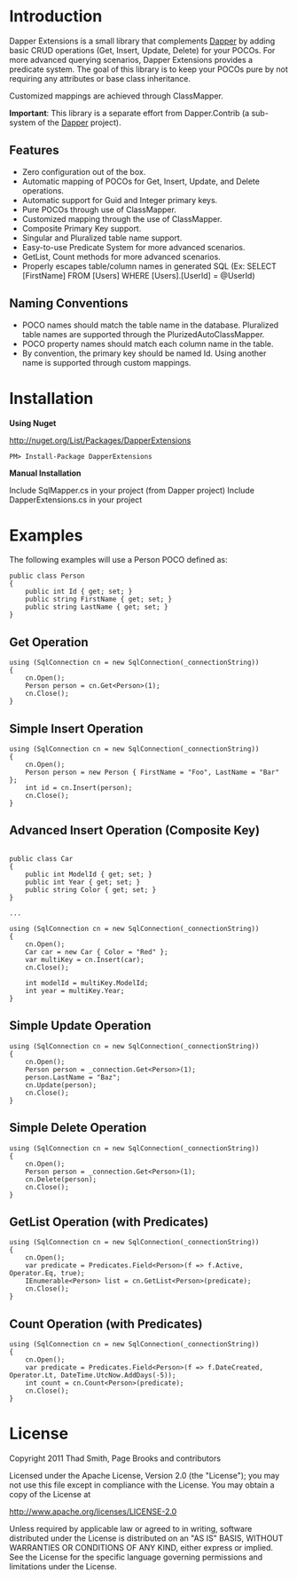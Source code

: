 # Introduction

Dapper Extensions is a small library that complements [Dapper](https://github.com/SamSaffron/dapper-dot-net) by adding basic CRUD operations (Get, Insert, Update, Delete) for your POCOs. For more advanced querying scenarios, Dapper Extensions provides a predicate system. The goal of this library is to keep your POCOs pure by not requiring any attributes or base class inheritance.

Customized mappings are achieved through ClassMapper. 

**Important**: This library is a separate effort from Dapper.Contrib (a sub-system of the [Dapper](https://github.com/SamSaffron/dapper-dot-net) project).

Features
--------
* Zero configuration out of the box.
* Automatic mapping of POCOs for Get, Insert, Update, and Delete operations.
* Automatic support for Guid and Integer primary keys.
* Pure POCOs through use of ClassMapper.
* Customized mapping through the use of ClassMapper.
* Composite Primary Key support.
* Singular and Pluralized table name support.
* Easy-to-use Predicate System for more advanced scenarios.
* GetList, Count methods for more advanced scenarios.
* Properly escapes table/column names in generated SQL (Ex: SELECT [FirstName] FROM [Users] WHERE [Users].[UserId] = @UserId)

Naming Conventions
------------------
* POCO names should match the table name in the database. Pluralized table names are supported through the PlurizedAutoClassMapper.
* POCO property names should match each column name in the table.
* By convention, the primary key should be named Id. Using another name is supported through custom mappings.

# Installation

**Using Nuget**

http://nuget.org/List/Packages/DapperExtensions

```
PM> Install-Package DapperExtensions
```

**Manual Installation**

Include SqlMapper.cs in your project (from Dapper project)
Include DapperExtensions.cs in your project

# Examples
The following examples will use a Person POCO defined as:

```
public class Person
{
    public int Id { get; set; }
    public string FirstName { get; set; }
    public string LastName { get; set; }
}
```


## Get Operation

```
using (SqlConnection cn = new SqlConnection(_connectionString))
{
    cn.Open();
    Person person = cn.Get<Person>(1);	
    cn.Close();
}
```

## Simple Insert Operation

```
using (SqlConnection cn = new SqlConnection(_connectionString))
{
    cn.Open();
    Person person = new Person { FirstName = "Foo", LastName = "Bar" };
    int id = cn.Insert(person);
    cn.Close();
}
```

## Advanced Insert Operation (Composite Key)

```

public class Car
{
    public int ModelId { get; set; }
    public int Year { get; set; }
    public string Color { get; set; }
}

...

using (SqlConnection cn = new SqlConnection(_connectionString))
{
    cn.Open();
    Car car = new Car { Color = "Red" };
    var multiKey = cn.Insert(car);
    cn.Close();

    int modelId = multiKey.ModelId;
    int year = multiKey.Year;
}
```

## Simple Update Operation

```
using (SqlConnection cn = new SqlConnection(_connectionString))
{
    cn.Open();
    Person person = _connection.Get<Person>(1);
    person.LastName = "Baz";
    cn.Update(person);
    cn.Close();
}
```


## Simple Delete Operation

```
using (SqlConnection cn = new SqlConnection(_connectionString))
{
    cn.Open();
    Person person = _connection.Get<Person>(1);
    cn.Delete(person);
    cn.Close();
}
```

## GetList Operation (with Predicates)

```
using (SqlConnection cn = new SqlConnection(_connectionString))
{
    cn.Open();
    var predicate = Predicates.Field<Person>(f => f.Active, Operator.Eq, true);
    IEnumerable<Person> list = cn.GetList<Person>(predicate);
    cn.Close();
}
```

## Count Operation (with Predicates)
```
using (SqlConnection cn = new SqlConnection(_connectionString))
{
    cn.Open();
    var predicate = Predicates.Field<Person>(f => f.DateCreated, Operator.Lt, DateTime.UtcNow.AddDays(-5));
    int count = cn.Count<Person>(predicate);
    cn.Close();
}            
```

# License

Copyright 2011 Thad Smith, Page Brooks and contributors

Licensed under the Apache License, Version 2.0 (the "License");
you may not use this file except in compliance with the License.
You may obtain a copy of the License at

http://www.apache.org/licenses/LICENSE-2.0

Unless required by applicable law or agreed to in writing, software
distributed under the License is distributed on an "AS IS" BASIS,
WITHOUT WARRANTIES OR CONDITIONS OF ANY KIND, either express or implied.
See the License for the specific language governing permissions and
limitations under the License.